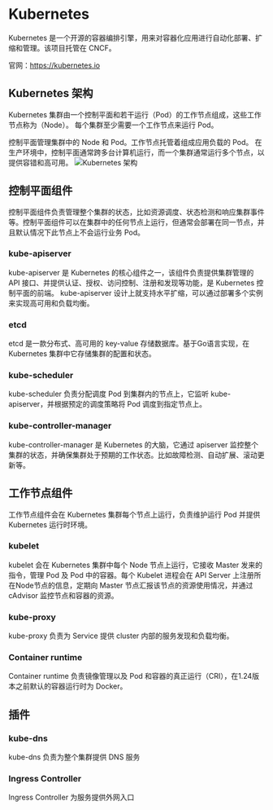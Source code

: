 # Kubernetes
Kubernetes 是一个开源的容器编排引擎，用来对容器化应用进行自动化部署、扩缩和管理。该项目托管在 CNCF。

官网：https://kubernetes.io

## Kubernetes 架构
Kubernetes 集群由一个控制平面和若干运行（Pod）的工作节点组成，这些工作节点称为（Node）。 每个集群至少需要一个工作节点来运行 Pod。

控制平面管理集群中的 Node 和 Pod。工作节点托管着组成应用负载的 Pod。 在生产环境中，控制平面通常跨多台计算机运行，而一个集群通常运行多个节点，以提供容错和高可用。
![Kubernetes 架构](/k8s-1.png)

## 控制平面组件
控制平面组件负责管理整个集群的状态，比如资源调度、状态检测和响应集群事件等。控制平面组件可以在集群中的任何节点上运行，但通常会部署在同一节点，并且默认情况下此节点上不会运行业务 Pod。

### kube-apiserver
kube-apiserver 是 Kubernetes 的核心组件之一，该组件负责提供集群管理的 API 接口、并提供认证、授权、访问控制、注册和发现等功能，是 Kubernetes 控制平面的前端。
kube-apiserver 设计上就支持水平扩缩，可以通过部署多个实例来实现高可用和负载均衡。

### etcd
etcd 是一款分布式、高可用的 key-value 存储数据库。基于Go语言实现，在 Kubernetes 集群中它存储集群的配置和状态。

### kube-scheduler
kube-scheduler 负责分配调度 Pod 到集群内的节点上，它监听 kube-apiserver，并根据预定的调度策略将 Pod 调度到指定节点上。

### kube-controller-manager
kube-controller-manager 是 Kubernetes 的大脑，它通过 apiserver 监控整个集群的状态，并确保集群处于预期的工作状态。比如故障检测、自动扩展、滚动更新等。

## 工作节点组件
工作节点组件会在 Kubernetes 集群每个节点上运行，负责维护运行 Pod 并提供 Kubernetes 运行时环境。

### kubelet
kubelet 会在 Kubernetes 集群中每个 Node 节点上运行，它接收 Master 发来的指令，管理 Pod 及 Pod 中的容器。每个 Kubelet 进程会在 API Server 上注册所在Node节点的信息，定期向 Master 节点汇报该节点的资源使用情况，并通过 cAdvisor 监控节点和容器的资源。

### kube-proxy
kube-proxy 负责为 Service 提供 cluster 内部的服务发现和负载均衡。

### Container runtime
Container runtime 负责镜像管理以及 Pod 和容器的真正运行（CRI），在1.24版本之前默认的容器运行时为 Docker。

## 插件
### kube-dns 
kube-dns 负责为整个集群提供 DNS 服务

### Ingress Controller 
Ingress Controller 为服务提供外网入口